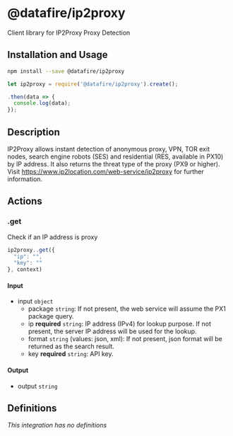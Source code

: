 # @datafire/ip2proxy

Client library for IP2Proxy Proxy Detection

## Installation and Usage
```bash
npm install --save @datafire/ip2proxy
```
```js
let ip2proxy = require('@datafire/ip2proxy').create();

.then(data => {
  console.log(data);
});
```

## Description

IP2Proxy allows instant detection of anonymous proxy, VPN, TOR exit nodes, search engine robots (SES) and residential (RES, available in PX10) by IP address. It also returns the threat type of the proxy (PX9 or higher). Visit https://www.ip2location.com/web-service/ip2proxy for further information.

## Actions

### .get
Check if an IP address is proxy


```js
ip2proxy..get({
  "ip": "",
  "key": ""
}, context)
```

#### Input
* input `object`
  * package `string`: If not present, the web service will assume the PX1 package query.
  * ip **required** `string`: IP address (IPv4) for lookup purpose. If not present, the server IP address will be used for the lookup.
  * format `string` (values: json, xml): If not present, json format will be returned as the search result.
  * key **required** `string`: API key.

#### Output
* output `string`



## Definitions

*This integration has no definitions*

